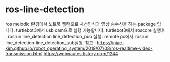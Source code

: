# ros-line-detection
ros melodic 환경에서 노트북 웹캠으로 차선인식과 영상 송수신을 하는 package 입니다.
turtlebot3에서 usb cam으로 실행 가능합니다.
turtlebot3에서 roscore 실행후 , rosrun line_detection line_detection_pub 실행.
remote pc에서 rosrun line_detection line_detection_sub실행.
참고 : https://injae-kim.github.io/robot_operating_system/2019/07/08/ros-realtime-video-transmission.html
https://webnautes.tistory.com/1244


